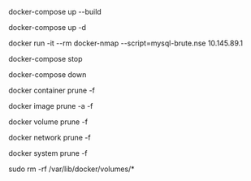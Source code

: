 docker-compose up --build

docker-compose up -d
 
docker run -it --rm docker-nmap  --script=mysql-brute.nse 10.145.89.1

docker-compose stop
 
docker-compose down

docker container prune -f

docker image prune -a -f

docker volume prune -f

docker network prune -f

docker system prune -f 

sudo rm -rf /var/lib/docker/volumes/*

